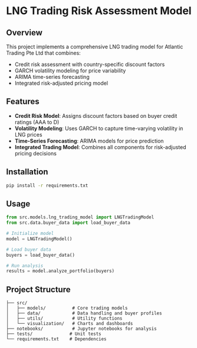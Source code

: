 # LNG Trading Risk Assessment Model

## Overview
This project implements a comprehensive LNG trading model for Atlantic Trading Pte Ltd that combines:
- Credit risk assessment with country-specific discount factors
- GARCH volatility modeling for price variability
- ARIMA time-series forecasting
- Integrated risk-adjusted pricing model

## Features
- **Credit Risk Model**: Assigns discount factors based on buyer credit ratings (AAA to D)
- **Volatility Modeling**: Uses GARCH to capture time-varying volatility in LNG prices
- **Time-Series Forecasting**: ARIMA models for price prediction
- **Integrated Trading Model**: Combines all components for risk-adjusted pricing decisions

## Installation
```bash
pip install -r requirements.txt
```

## Usage
```python
from src.models.lng_trading_model import LNGTradingModel
from src.data.buyer_data import load_buyer_data

# Initialize model
model = LNGTradingModel()

# Load buyer data
buyers = load_buyer_data()

# Run analysis
results = model.analyze_portfolio(buyers)
```

## Project Structure
```
├── src/
│   ├── models/          # Core trading models
│   ├── data/            # Data handling and buyer profiles
│   ├── utils/           # Utility functions
│   └── visualization/   # Charts and dashboards
├── notebooks/           # Jupyter notebooks for analysis
├── tests/              # Unit tests
└── requirements.txt    # Dependencies
```

